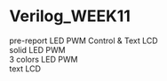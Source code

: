 # Verilog_WEEK11<br/>
pre-report LED PWM Control & Text LCD<br/>
solid LED PWM<br/>
3 colors LED PWM<br/>
text LCD<br/>

